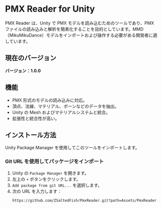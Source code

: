 # PMX Reader for Unity

PMX Reader は、Unity で PMX モデルを読み込むためのツールであり、PMX ファイルの読み込みと解析を簡素化することを目的としています。MMD（MikuMikuDance）モデルをインポートおよび操作する必要がある開発者に適しています。

## 現在のバージョン

**バージョン：1.0.0**

## 機能

- PMX 形式のモデルの読み込みに対応。
- 頂点、法線、マテリアル、ボーンなどのデータを抽出。
- Unity の Mesh およびマテリアルシステムと統合。
- 拡張性と統合性が高い。

## インストール方法

Unity Package Manager を使用してこのツールをインポートします。

### Git URL を使用してパッケージをインポート

1. Unity の `Package Manager` を開きます。
2. 左上の `+` ボタンをクリックします。
3. `Add package from git URL...` を選択します。
4. 次の URL を入力します：
   ```plaintext
   https://github.com/ZSaltedFish/PmxReader.git?path=Assets/PmxReader
   ```
